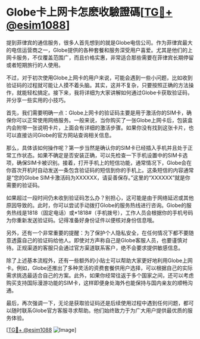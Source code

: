 # Globe卡上网卡怎麽收驗證碼[[TG💪+ @esim1088](https://t.me/s/esim1088)]

提到菲律宾的通信服务，很多人首先想到的就是Globe电信公司。作为菲律宾最大的电信运营商之一，Globe提供的各种套餐和服务深受用户喜爱。尤其是他们的上网卡服务，不仅覆盖范围广，而且价格实惠，非常适合那些需要在菲律宾长期停留或者短期旅行的人使用。

不过，对于初次使用Globe上网卡的用户来说，可能会遇到一些小问题，比如收到验证码的过程就可能让人摸不着头脑。其实，这并不复杂，只要按照正确的方法操作，就能轻松搞定。接下来，我将详细为大家讲解如何通过Globe卡获取验证码，并分享一些实用的小技巧。

首先，我们需要明确一点：Globe上网卡的验证码主要是用于激活你的SIM卡，确保你可以正常使用网络服务。一般来说，当你购买了一张Globe上网卡后，包装盒内会附带一张说明卡片，上面会有详细的激活步骤。如果你没有找到这张卡片，也可以直接访问Globe的官方网站查询相关信息。

那么，具体该如何操作呢？第一步当然是确认你的SIM卡已经插入手机并且处于正常工作状态。如果不确定是否安装正确，可以先检查一下手机设置中的SIM卡选项，确保SIM卡被识别。接着，打开手机上的短信功能，通常情况下，Globe会在你首次开机时自动发送一条包含验证码的短信到你的手机上。这条短信的内容通常是“您的Globe SIM卡激活码为XXXXXX，请妥善保存。”这里的“XXXXXX”就是你需要的验证码。

如果超过一段时间仍未收到验证码怎么办？别担心，这可能是由于网络延迟或其他原因导致的。此时，你可以尝试手动拨打Globe的服务热线进行咨询。Globe的服务热线是1818（固定电话）或*1818#（手机拨号），工作人员会根据你的手机号码为你重新发送验证码。记得准备好身份证件以便核对身份信息哦。

另外，还有一个非常重要的提醒：为了保护个人隐私安全，在任何情况下都不要随意透露自己的验证码给他人。即使对方声称自己是Globe客服人员，也要谨慎对待。正规渠道的客服只会通过官方渠道联系客户，绝不会要求提供敏感信息。

除了上述基本流程外，还有一些额外的小贴士可以帮助大家更好地利用Globe上网卡。例如，Globe还推出了多种灵活的资费套餐供用户选择，可以根据自己的实际需求挑选最适合自己的方案。此外，如果你经常往返于多个国家之间，还可以考虑购买支持国际漫游功能的SIM卡，这样即便身处海外也能保持与国内亲友的顺畅沟通。

最后，再次强调一下，无论是获取验证码还是后续使用过程中遇到任何问题，都可以随时联系Globe官方客服寻求帮助。他们始终致力于为广大用户提供最优质的服务体验。

[[TG💪+ @esim1088](https://t.me/s/esim1088) ![Image](https://i.postimg.cc/4NQfJmqS/Snipaste-2025-05-13-00-14-12.png)]